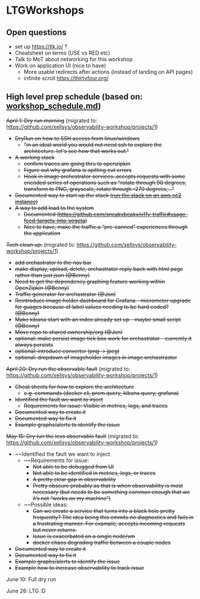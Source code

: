 # LTGWorkshops

## Open questions

* set up https://tlk.io/ ?
* Cheatsheet on terms (USE vs RED etc)
* Talk to MoT about networking for this workshop
* Work on application UI (nice to have)
  * More usable redirects after actions (instead of landing on API pages)
  * infinite scroll https://thirtyfour.org/

## High level prep schedule (based on: [workshop_schedule.md](./workshop_schedule.md))

~~April 1: Dry run morning~~ (migrated to: https://github.com/xellsys/observability-workshop/projects/1)
* ~~DryRun on how to SSH access from linux/windows~~
  * ~~"in an ideal world you would not need ssh to explore the architecture. let's see how that works out."~~
* ~~A working stack~~
  * ~~confirm traces are going thru to openzipkin~~
  * ~~Figure out why grafana is spitting out errors~~
  * ~~Hook in image orchestrator services..accepts requests with some encoded series of operations such as “rotate through 90 degrees, transform to PNG, grayscale, rotate through -270 degrees,...”~~
* ~~Documented way to start up the stack ([run the stack on an aws ec2 instance](./run_stack_on_aws.md))~~
* ~~A way to add load to the system~~
  * ~~Documented (https://github.com/sneakybeaky/o11y-traffic#usage-feed-targets-into-vegeta)~~
  * ~~Nice to have, make the traffic a “pre-canned” experiences through the application~~

~~Tech clean up:~~ (migrated to: https://github.com/xellsys/observability-workshop/projects/1)
 * ~~add orchastrator to the nav bar~~
 * ~~make display, upload, delete, orchastrator reply back with html page rather than just json (@Benny)~~
 * ~~Need to get the dependency graphing feature working within OpenZipkin (@Benny)~~
 * ~~Traffic generator for orchastrator (@Jon)~~
 * ~~Reintroduce image holder dashboard for Grafana - micrometer upgrade for guages because of label values needing to be hard coded? (@Benny)~~
 * ~~Make kibana start with an index already set up - maybe small script (@Benny)~~
 * ~~Move repo to shared ownership/org (@Jon)~~
 * ~~optional: make persist image tick box work for orchastrator - currently it always persists~~
 * ~~optional: introduce converter (png -> jpeg)~~
 * ~~optional: dropdown of imageholder images in image orchastrastor~~

~~April 20: Dry run the observable fault~~ (migrated to: https://github.com/xellsys/observability-workshop/projects/1)
* ~~Cheat sheets for how to explore the architecture~~
  * ~~e.g. commands (docker cli, prom query, kibana query, grafana)~~
* ~~Identified the fault we want to inject~~
  * ~~Requirements for issue: Visible in metrics, logs, and traces~~
* ~~Documented way to create it~~
* ~~Documented way to fix it~~
* ~~Example graphs/alerts to identify the issue~~

~~May 15: Dry tun the less observable fault~~ (migrated to: https://github.com/xellsys/observability-workshop/projects/1)
* ~~Identified the fault we want to inject
  * ~~Requirements for issue:
    * ~~Not able to be debugged from UI~~
    * ~~Not able to be identified in metrics, logs, or traces~~
    * ~~A pretty clear gap in observability~~
    * ~~Pretty obscure probably as that is when observability is most necessary (but needs to be something common enough that we it’s not “works on my machine”)~~
  * ~~Possible ideas:
    * ~~Can we create a service that turns into a black hole pretty frequently? The idea being this emmits no diagnostics and fails in a frustrating manner. For example, accepts incoming requests but never returns.~~
    * ~~Issue is exacerbated on a single node/vm~~
    * ~~docker chaos degrading traffic between a couple nodes~~
* ~~Documented way to create it~~
* ~~Documented way to fix it~~
* ~~Example graphs/alerts to identify the issue~~
* ~~Example how to increase observability to track issue~~

June 10: Full dry run

June 26: LTG :D
